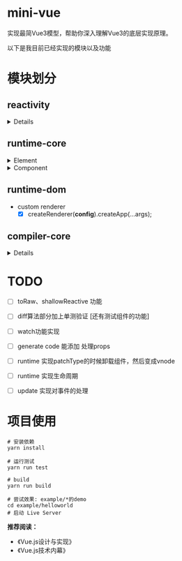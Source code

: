 # mini-vue

实现最简Vue3模型，帮助你深入理解Vue3的底层实现原理。

以下是我目前已经实现的模块以及功能

# 模块划分

## reactivity
<details>

- reactive
  - [x] isReactive & isProxy
  - [x] reactive 嵌套转换
- effect
  - [x] track & trackEffects
  - [x] trigger & triggerEffects
  - [x] activeEffect
  - [x] return runner
  - [x] stop & onStop & cleanupEffect
  - [x] scheduler
- readonly
  - [x] isReadonly
  - [x] readonly 嵌套转换
- shallowReadonly
- ref
  - [x] isRef
  - [x] unRef
  - [x] ProxyRefs (get自动拆箱)
- computed
</details>

## runtime-core

<details>
  <summary>Element</summary>

- mountElement
  - **type**  -> createElement
  - **props** -> setAttributes
  - **children** -> mountChildren
    - string: setElementText
    - Array: children.forEach(patch())
- patchElement
  - **props** -> patchProps
  - **children** ->patchChildren
    - string - string: 修改Text
    - Array - string: unmountChildren & 修改Text
    - string - Array: 修改Text & mountChildren
    - Array - Array: **双端diff算法**
</details>

<details>
  <summary>Component</summary>

- mountComponent
  - createComponentInstance
  - setupComponent
    - initProps
    - initSlots
    - setupStatefulComponent -> **handleSetup**  [emit]
  - setupRenderEffect
    - **effect**(subTree & patch())
- updateComponent
  - queueJobs
</details>

## runtime-dom

- custom renderer
  - [x] createRenderer(**config**).createApp(...args);

## compiler-core
<details>

- parse
  - [x] 解析 插值表达式 `{{msg}}`
  - [x] 解析 text
  - [x] 解析 element  & 嵌套element
  - [x] 解析 联合类型   `生成AST`
- transform
  - [x] transformExpression
  - [x] transformElement
  - [x] transformText   `将AST转换为JsAST`
- codegen
  - [x] template 编译为 render  `将JsAST转为render()`
</details>


# TODO

- [ ] toRaw、shallowReactive 功能
- [ ] diff算法部分加上单测验证  [还有测试组件的功能]
- [ ] watch功能实现
- [ ] generate code 能添加 处理props
- [ ] runtime 实现patchType的时候卸载组件，然后变成vnode
- [ ] runtime 实现生命周期
- [ ] update 实现对事件的处理



# 项目使用

```shell
# 安装依赖
yarn install

# 运行测试
yarn run test

# build
yarn run build

# 尝试效果: example/*的demo
cd example/helloworld
# 启动 Live Server
```



**推荐阅读：**

- 《Vue.js设计与实现》
- 《Vue.js技术内幕》
